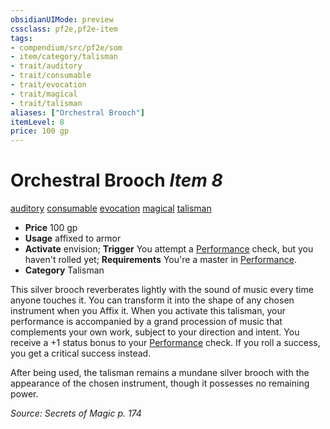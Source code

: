 ```yaml
---
obsidianUIMode: preview
cssclass: pf2e,pf2e-item
tags:
- compendium/src/pf2e/som
- item/category/talisman
- trait/auditory
- trait/consumable
- trait/evocation
- trait/magical
- trait/talisman
aliases: ["Orchestral Brooch"]
itemLevel: 8
price: 100 gp
---
```

# Orchestral Brooch *Item 8*  
[auditory](../../../rules/traits/auditory.md)  [consumable](../../../rules/traits/consumable.md)  [evocation](../../../rules/traits/evocation.md)  [magical](../../../rules/traits/magical.md)  [talisman](../../../rules/traits/talisman.md)  

- **Price** 100 gp
- **Usage** affixed to armor
- **Activate** envision; **Trigger** You attempt a [Performance](../../skills.md#Performance) check, but you haven't rolled yet; **Requirements** You're a master in [Performance](../../skills.md#Performance).
- **Category** Talisman

This silver brooch reverberates lightly with the sound of music every time anyone touches it. You can transform it into the shape of any chosen instrument when you Affix it. When you activate this talisman, your performance is accompanied by a grand procession of music that complements your own work, subject to your direction and intent. You receive a +1 status bonus to your [Performance](../../skills.md#Performance) check. If you roll a success, you get a critical success instead.

After being used, the talisman remains a mundane silver brooch with the appearance of the chosen instrument, though it possesses no remaining power.

*Source: Secrets of Magic p. 174*